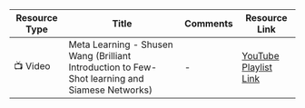 | Resource Type | Title | Comments | Resource Link |
|---------------|-------|----------|---------------|
| 📺 Video      | Meta Learning - Shusen Wang (Brilliant Introduction to Few-Shot learning and Siamese Networks) | - | [YouTube Playlist Link](https://www.youtube.com/playlist?list=PLgtf4d9zHHO8YjSSkkBT55XN8xsIvb-ku) |
